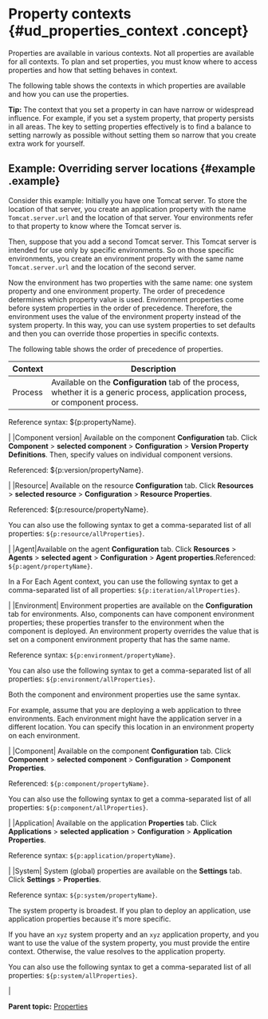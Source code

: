 # Property contexts {#ud_properties_context .concept}

Properties are available in various contexts. Not all properties are available for all contexts. To plan and set properties, you must know where to access properties and how that setting behaves in context.

The following table shows the contexts in which properties are available and how you can use the properties.

**Tip:** The context that you set a property in can have narrow or widespread influence. For example, if you set a system property, that property persists in all areas. The key to setting properties effectively is to find a balance to setting narrowly as possible without setting them so narrow that you create extra work for yourself.

## Example: Overriding server locations {#example .example}

Consider this example: Initially you have one Tomcat server. To store the location of that server, you create an application property with the name `Tomcat.server.url` and the location of that server. Your environments refer to that property to know where the Tomcat server is.

Then, suppose that you add a second Tomcat server. This Tomcat server is intended for use only by specific environments. So on those specific environments, you create an environment property with the same name `Tomcat.server.url` and the location of the second server.

Now the environment has two properties with the same name: one system property and one environment property. The order of precedence determines which property value is used. Environment properties come before system properties in the order of precedence. Therefore, the environment uses the value of the environment property instead of the system property. In this way, you can use system properties to set defaults and then you can override those properties in specific contexts.

The following table shows the order of precedence of properties.

|Context|Description|
|-------|-----------|
|Process| Available on the **Configuration** tab of the process, whether it is a generic process, application process, or component process.

 Reference syntax: $\{p:propertyName\}.

 |
|Component version| Available on the component **Configuration** tab. Click **Component** \> **selected component** \> **Configuration** \> **Version Property Definitions**. Then, specify values on individual component versions.

 Referenced: $\{p:version/propertyName\}.

 |
|Resource| Available on the resource **Configuration** tab. Click **Resources** \> **selected resource** \> **Configuration** \> **Resource Properties**.

 Referenced: $\{p:resource/propertyName\}.

 You can also use the following syntax to get a comma-separated list of all properties: `${p:resource/allProperties}`.

 |
|Agent|Available on the agent **Configuration** tab. Click **Resources** \> **Agents** \> **selected agent** \> **Configuration** \> **Agent properties**.Referenced: `${p:agent/propertyName}`.

In a For Each Agent context, you can use the following syntax to get a comma-separated list of all properties: `${p:iteration/allProperties}`.

|
|Environment| Environment properties are available on the **Configuration** tab for environments. Also, components can have component environment properties; these properties transfer to the environment when the component is deployed. An environment property overrides the value that is set on a component environment property that has the same name.

 Reference syntax: `${p:environment/propertyName}`.

 You can also use the following syntax to get a comma-separated list of all properties: `${p:environment/allProperties}`.

 Both the component and environment properties use the same syntax.

 For example, assume that you are deploying a web application to three environments. Each environment might have the application server in a different location. You can specify this location in an environment property on each environment.

 |
|Component| Available on the component **Configuration** tab. Click **Component** \> **selected component** \> **Configuration** \> **Component Properties**.

 Referenced: `${p:component/propertyName}`.

 You can also use the following syntax to get a comma-separated list of all properties: `${p:component/allProperties}`.

 |
|Application| Available on the application **Properties** tab. Click **Applications** \> **selected application** \> **Configuration** \> **Application Properties**.

 Reference syntax: `${p:application/propertyName}`.

 |
|System| System \(global\) properties are available on the **Settings** tab. Click **Settings** \> **Properties**.

 Reference syntax: `${p:system/propertyName}`.

 The system property is broadest. If you plan to deploy an application, use application properties because it's more specific.

 If you have an `xyz` system property and an `xyz` application property, and you want to use the value of the system property, you must provide the entire context. Otherwise, the value resolves to the application property.

 You can also use the following syntax to get a comma-separated list of all properties: `${p:system/allProperties}`.

 |

**Parent topic:** [Properties](../topics/ud_properties_overview.md)

